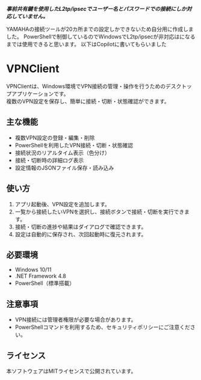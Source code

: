 ***事前共有鍵を使用したL2tp/ipsecでユーザー名とパスワードでの接続にしか対応していません。***

YAMAHAの接続ツールが20カ所までの設定しかできないため自分用に作成しました。
PowerShellで制御しているのでWindowsでL2tp/ipsecが非対応はになるまでは使用できると思います。
以下はCopilotに書いてもらいました

# VPNClient

VPNClientは、Windows環境でVPN接続の管理・操作を行うためのデスクトップアプリケーションです。  
複数のVPN設定を保存し、簡単に接続・切断・状態確認ができます。

## 主な機能

- 複数VPN設定の登録・編集・削除
- PowerShellを利用したVPN接続・切断・状態確認
- 接続状況のリアルタイム表示（色分け）
- 接続・切断時の詳細ログ表示
- 設定情報のJSONファイル保存・読み込み

## 使い方

1. アプリ起動後、VPN設定を追加します。
2. 一覧から接続したいVPNを選択し、接続ボタンで接続・切断を実行できます。
3. 接続・切断の進捗や結果はダイアログで確認できます。
4. 設定は自動的に保存され、次回起動時に復元されます。

## 必要環境

- Windows 10/11
- .NET Framework 4.8
- PowerShell（標準搭載）

## 注意事項

- VPN接続には管理者権限が必要な場合があります。
- PowerShellコマンドを利用するため、セキュリティポリシーにご注意ください。

## ライセンス

本ソフトウェアはMITライセンスで公開されています。

